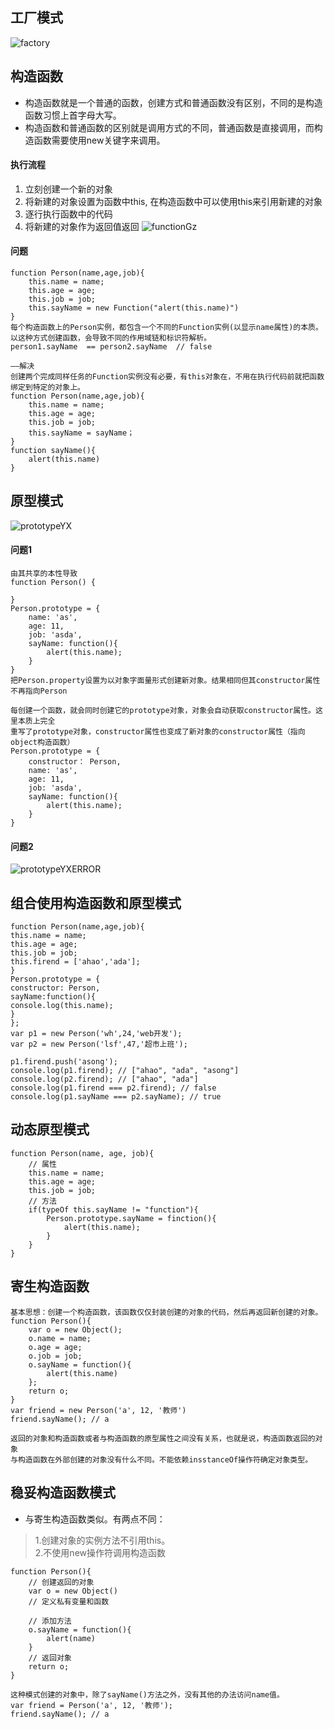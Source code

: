 ## 工厂模式
![factory](../../.vuepress/public/factory.png)

## 构造函数
- 构造函数就是一个普通的函数，创建方式和普通函数没有区别，不同的是构造函数习惯上首字母大写。
- 构造函数和普通函数的区别就是调用方式的不同，普通函数是直接调用，而构造函数需要使用new关键字来调用。
#### 执行流程
1. 立刻创建一个新的对象
2. 将新建的对象设置为函数中this, 在构造函数中可以使用this来引用新建的对象
3. 逐行执行函数中的代码
4. 将新建的对象作为返回值返回
![functionGz](../../.vuepress/public/functionGz.png)
#### **问题**
```
function Person(name,age,job){
    this.name = name;
    this.age = age;
    this.job = job;
    this.sayName = new Function("alert(this.name)")
}
每个构造函数上的Person实例，都包含一个不同的Function实例(以显示name属性)的本质。
以这种方式创建函数，会导致不同的作用域链和标识符解析。
person1.sayName  == person2.sayName  // false

——解决
创建两个完成同样任务的Function实例没有必要，有this对象在，不用在执行代码前就把函数绑定到特定的对象上。
function Person(name,age,job){
    this.name = name;
    this.age = age;
    this.job = job;
    this.sayName = sayName；
}
function sayName(){
    alert(this.name)
}
```

## 原型模式
![prototypeYX](../../.vuepress/public/prototypeYX.png)
#### 问题1
```
由其共享的本性导致
function Person() {

}
Person.prototype = {
    name: 'as',
    age: 11,
    job: 'asda',
    sayName: function(){
        alert(this.name);
    }
}
把Person.property设置为以对象字面量形式创建新对象。结果相同但其constructor属性不再指向Person

每创建一个函数，就会同时创建它的prototype对象，对象会自动获取constructor属性。这里本质上完全
重写了prototype对象，constructor属性也变成了新对象的constructor属性（指向object构造函数）
Person.prototype = {
    constructor： Person,
    name: 'as',
    age: 11,
    job: 'asda',
    sayName: function(){
        alert(this.name);
    }
}

```
#### 问题2
![prototypeYXERROR](../../.vuepress/public/prototypeYXERROR.png)



## 组合使用构造函数和原型模式
```
function Person(name,age,job){
this.name = name;
this.age = age;
this.job = job;
this.firend = ['ahao','ada'];
}
Person.prototype = {
constructor: Person,
sayName:function(){
console.log(this.name);
}
};
var p1 = new Person('wh',24,'web开发');
var p2 = new Person('lsf',47,'超市上班');

p1.firend.push('asong');
console.log(p1.firend); // ["ahao", "ada", "asong"]
console.log(p2.firend); // ["ahao", "ada"]
console.log(p1.firend === p2.firend); // false
console.log(p1.sayName === p2.sayName); // true
```

## 动态原型模式
```
function Person(name, age, job){
    // 属性
    this.name = name;
    this.age = age;
    this.job = job;
    // 方法
    if(typeOf this.sayName != "function"){
        Person.prototype.sayName = finction(){
            alert(this.name);
        }
    }
}
```

## 寄生构造函数
```
基本思想：创建一个构造函数，该函数仅仅封装创建的对象的代码，然后再返回新创建的对象。
function Person(){
    var o = new Object();
    o.name = name;
    o.age = age;
    o.job = job;
    o.sayName = function(){
        alert(this.name)
    };
    return o;
}
var friend = new Person('a', 12, '教师')
friend.sayName(); // a

返回的对象和构造函数或者与构造函数的原型属性之间没有关系，也就是说，构造函数返回的对象
与构造函数在外部创建的对象没有什么不同。不能依赖insstanceOf操作符确定对象类型。
```

## 稳妥构造函数模式
- 与寄生构造函数类似。有两点不同： 
>1.创建对象的实例方法不引用this。  
>2.不使用new操作符调用构造函数
```
function Person(){
    // 创建返回的对象
    var o = new Object()
    // 定义私有变量和函数

    // 添加方法
    o.sayName = function(){
        alert(name)
    }
    // 返回对象
    return o;
}

这种模式创建的对象中，除了sayName()方法之外，没有其他的办法访问name值。
var friend = Person('a', 12, '教师');
friend.sayName(); // a
```